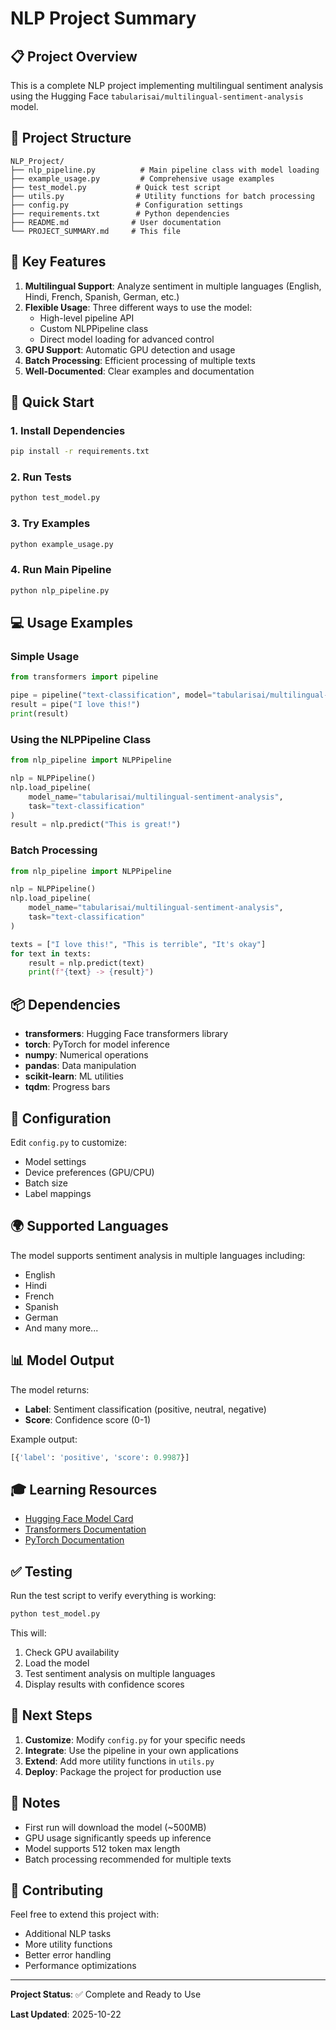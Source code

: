# NLP Project Summary

## 📋 Project Overview
This is a complete NLP project implementing multilingual sentiment analysis using the Hugging Face `tabularisai/multilingual-sentiment-analysis` model.

## 📁 Project Structure

```
NLP_Project/
├── nlp_pipeline.py          # Main pipeline class with model loading
├── example_usage.py         # Comprehensive usage examples
├── test_model.py           # Quick test script
├── utils.py                # Utility functions for batch processing
├── config.py               # Configuration settings
├── requirements.txt        # Python dependencies
├── README.md              # User documentation
└── PROJECT_SUMMARY.md     # This file
```

## 🎯 Key Features

1. **Multilingual Support**: Analyze sentiment in multiple languages (English, Hindi, French, Spanish, German, etc.)
2. **Flexible Usage**: Three different ways to use the model:
   - High-level pipeline API
   - Custom NLPPipeline class
   - Direct model loading for advanced control
3. **GPU Support**: Automatic GPU detection and usage
4. **Batch Processing**: Efficient processing of multiple texts
5. **Well-Documented**: Clear examples and documentation

## 🚀 Quick Start

### 1. Install Dependencies
```bash
pip install -r requirements.txt
```

### 2. Run Tests
```bash
python test_model.py
```

### 3. Try Examples
```bash
python example_usage.py
```

### 4. Run Main Pipeline
```bash
python nlp_pipeline.py
```

## 💻 Usage Examples

### Simple Usage
```python
from transformers import pipeline

pipe = pipeline("text-classification", model="tabularisai/multilingual-sentiment-analysis")
result = pipe("I love this!")
print(result)
```

### Using the NLPPipeline Class
```python
from nlp_pipeline import NLPPipeline

nlp = NLPPipeline()
nlp.load_pipeline(
    model_name="tabularisai/multilingual-sentiment-analysis",
    task="text-classification"
)
result = nlp.predict("This is great!")
```

### Batch Processing
```python
from nlp_pipeline import NLPPipeline

nlp = NLPPipeline()
nlp.load_pipeline(
    model_name="tabularisai/multilingual-sentiment-analysis",
    task="text-classification"
)

texts = ["I love this!", "This is terrible", "It's okay"]
for text in texts:
    result = nlp.predict(text)
    print(f"{text} -> {result}")
```

## 📦 Dependencies

- **transformers**: Hugging Face transformers library
- **torch**: PyTorch for model inference
- **numpy**: Numerical operations
- **pandas**: Data manipulation
- **scikit-learn**: ML utilities
- **tqdm**: Progress bars

## 🔧 Configuration

Edit `config.py` to customize:
- Model settings
- Device preferences (GPU/CPU)
- Batch size
- Label mappings

## 🌍 Supported Languages

The model supports sentiment analysis in multiple languages including:
- English
- Hindi
- French
- Spanish
- German
- And many more...

## 📊 Model Output

The model returns:
- **Label**: Sentiment classification (positive, neutral, negative)
- **Score**: Confidence score (0-1)

Example output:
```python
[{'label': 'positive', 'score': 0.9987}]
```

## 🎓 Learning Resources

- [Hugging Face Model Card](https://huggingface.co/tabularisai/multilingual-sentiment-analysis)
- [Transformers Documentation](https://huggingface.co/docs/transformers)
- [PyTorch Documentation](https://pytorch.org/docs/)

## ✅ Testing

Run the test script to verify everything is working:
```bash
python test_model.py
```

This will:
1. Check GPU availability
2. Load the model
3. Test sentiment analysis on multiple languages
4. Display results with confidence scores

## 🔄 Next Steps

1. **Customize**: Modify `config.py` for your specific needs
2. **Integrate**: Use the pipeline in your own applications
3. **Extend**: Add more utility functions in `utils.py`
4. **Deploy**: Package the project for production use

## 📝 Notes

- First run will download the model (~500MB)
- GPU usage significantly speeds up inference
- Model supports 512 token max length
- Batch processing recommended for multiple texts

## 🤝 Contributing

Feel free to extend this project with:
- Additional NLP tasks
- More utility functions
- Better error handling
- Performance optimizations

---

**Project Status**: ✅ Complete and Ready to Use

**Last Updated**: 2025-10-22
